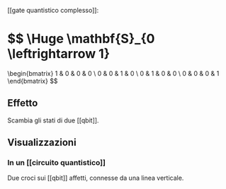 
[[gate quantistico complesso]]:

$$
\Huge
\mathbf{S}_{0 \leftrightarrow 1}
=
\begin{bmatrix}
1 & 0 & 0 & 0 \\
0 & 0 & 1 & 0 \\
0 & 1 & 0 & 0 \\
0 & 0 & 0 & 1
\end{bmatrix}
$$


## Effetto

Scambia gli stati di due [[qbit]].

## Visualizzazioni

### In un [[circuito quantistico]]

Due croci sui [[qbit]] affetti, connesse da una linea verticale.
